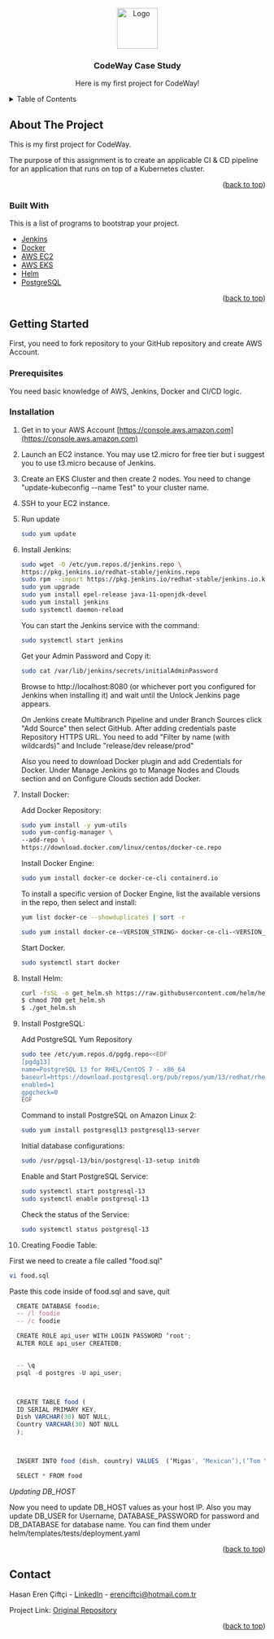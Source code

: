 <div id="top"></div>
<!-- PROJECT LOGO -->
<br />
<div align="center">
  <a href="https://github.com/Herenn/Node_API">
    <img src="https://raw.githubusercontent.com/othneildrew/Best-README-Template/master/images/logo.png" alt="Logo" width="80" height="80">
  </a>

  <h3 align="center">CodeWay Case Study</h3>

  <p align="center">
    Here is my first project for CodeWay!
    <br />
  </p>
</div>



<!-- TABLE OF CONTENTS -->
<details>
  <summary>Table of Contents</summary>
  <ol>
    <li>
      <a href="#about-the-project">About The Project</a>
      <ul>
        <li><a href="#built-with">Built With</a></li>
      </ul>
    </li>
    <li>
      <a href="#getting-started">Getting Started</a>
      <ul>
        <li><a href="#prerequisites">Prerequisites</a></li>
        <li><a href="#installation">Installation</a></li>
      </ul>
    </li>
    <li><a href="#contact">Contact</a></li>
    <li><a href="#acknowledgments">Acknowledgments</a></li>
  </ol>
</details>



<!-- ABOUT THE PROJECT -->
## About The Project

This is my first project for CodeWay. 

The purpose of this assignment is to create an applicable CI & CD pipeline
for an application that runs on top of a Kubernetes cluster.


<p align="right">(<a href="#top">back to top</a>)</p>



### Built With

This is a list of programs to bootstrap your project.

* [Jenkins](https://www.jenkins.io/)
* [Docker](https://www.docker.com/)
* [AWS EC2](https://aws.amazon.com/ec2/)
* [AWS EKS](https://aws.amazon.com/eks/)
* [Helm](https://helm.sh/)
* [PostgreSQL](https://www.postgresql.org/)

<p align="right">(<a href="#top">back to top</a>)</p>



<!-- GETTING STARTED -->
## Getting Started

First, you need to fork repository to your GitHub repository and create AWS Account.

### Prerequisites

You need basic knowledge of AWS, Jenkins, Docker and CI/CD logic.

### Installation


1. Get in to your AWS Account [https://console.aws.amazon.com](https://console.aws.amazon.com)
2. Launch an EC2 instance. You may use t2.micro for free tier but i suggest you to use t3.micro because of Jenkins.
3. Create an EKS Cluster and then create 2 nodes. You need to change "update-kubeconfig --name Test" to your cluster name.
4. SSH to your EC2 instance.
5. Run update
   ```sh
   sudo yum update
   ```
5. Install Jenkins:
    ```sh
    sudo wget -O /etc/yum.repos.d/jenkins.repo \
    https://pkg.jenkins.io/redhat-stable/jenkins.repo
    sudo rpm --import https://pkg.jenkins.io/redhat-stable/jenkins.io.key
    sudo yum upgrade
    sudo yum install epel-release java-11-openjdk-devel
    sudo yum install jenkins
    sudo systemctl daemon-reload
    ```
    You can start the Jenkins service with the command:
    ```sh
    sudo systemctl start jenkins
    ```
    Get your Admin Password and Copy it:
    ```sh
    sudo cat /var/lib/jenkins/secrets/initialAdminPassword
    ```
    Browse to http://localhost:8080 (or whichever port you configured for Jenkins when installing it) and wait until the Unlock Jenkins page appears.

    On Jenkins create Multibranch Pipeline and under Branch Sources click "Add Source" then select GitHub.
    After adding credentials paste Repository HTTPS URL.
    You need to add "Filter by name (with wildcards)" and Include "release/dev release/prod"

    Also you need to download Docker plugin and add Credentials for Docker.
    Under Manage Jenkins go to Manage Nodes and Clouds section and on Configure Clouds section add Docker.

6. Install Docker:

    Add Docker Repository:
    ```sh
    sudo yum install -y yum-utils
    sudo yum-config-manager \
    --add-repo \
    https://download.docker.com/linux/centos/docker-ce.repo
    ```

    Install Docker Engine:
    ```sh
    sudo yum install docker-ce docker-ce-cli containerd.io 
    ```

    To install a specific version of Docker Engine, list the available versions in the repo, then select and install:
    ```sh
    yum list docker-ce --showduplicates | sort -r
    ```
    ```sh
    sudo yum install docker-ce-<VERSION_STRING> docker-ce-cli-<VERSION_STRING> containerd.io
    ```

    Start Docker.
    ```sh
    sudo systemctl start docker
    ```

7. Install Helm:

    ```sh
    curl -fsSL -o get_helm.sh https://raw.githubusercontent.com/helm/helm/main/scripts/get-helm-3
    $ chmod 700 get_helm.sh
    $ ./get_helm.sh
    ```

8. Install PostgreSQL:

    Add PostgreSQL Yum Repository
    ```sh
    sudo tee /etc/yum.repos.d/pgdg.repo<<EOF
    [pgdg13]
    name=PostgreSQL 13 for RHEL/CentOS 7 - x86_64
    baseurl=https://download.postgresql.org/pub/repos/yum/13/redhat/rhel-7-x86_64
    enabled=1
    gpgcheck=0
    EOF
    ```

    Command to install PostgreSQL on Amazon Linux 2:
    ```sh
    sudo yum install postgresql13 postgresql13-server
    ```

    Initial database configurations:

    ```sh
    sudo /usr/pgsql-13/bin/postgresql-13-setup initdb
    ```

    Enable and Start PostgreSQL Service:
    ```sh
    sudo systemctl start postgresql-13
    sudo systemctl enable postgresql-13
    ```

    Check the status of the Service:
    ```sh
    sudo systemctl status postgresql-13
    ```

9. Creating Foodie Table:

  First we need to create a file called "food.sql"
  ```sh
  vi food.sql
  ```

  Paste this code inside of food.sql and save, quit

  ```js
    CREATE DATABASE foodie;
    -- /l foodie
    -- /c foodie

    CREATE ROLE api_user WITH LOGIN PASSWORD ‘root';
    ALTER ROLE api_user CREATEDB;


    -- \q
    psql -d postgres -U api_user;



    CREATE TABLE food (
    ID SERIAL PRIMARY KEY,
    Dish VARCHAR(30) NOT NULL,
    Country VARCHAR(30) NOT NULL
    );



    INSERT INTO food (dish, country) VALUES  (‘Migas', ‘Mexican’),(’Tom Yam', ’Thai’);

    SELECT * FROM food
  ```


*Updating DB_HOST*

Now you need to update DB_HOST values as your host IP. Also you may update DB_USER for Username, DATABASE_PASSWORD for password and DB_DATABASE for database name. You can find them under helm/templates/tests/deployment.yaml

<p align="right">(<a href="#top">back to top</a>)</p>


<!-- CONTACT -->
## Contact

Hasan Eren Çiftçi - [LinkedIn](https://www.linkedin.com/in/hasanerenciftci/) - erenciftci@hotmail.com.tr

Project Link: [Original Repository](https://github.com/Herenn/Node_API)

<p align="right">(<a href="#top">back to top</a>)</p>